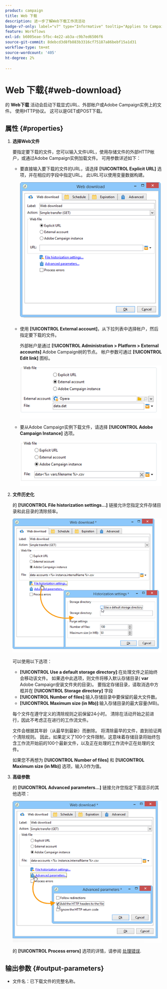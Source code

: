 ```yaml
---
product: campaign
title: Web 下载
description: 进一步了解Web下载工作流活动
badge-v7-only: label="v7" type="Informative" tooltip="Applies to Campaign Classic v7 only"
feature: Workflows
exl-id: b6005eae-5fbc-4e22-ab3a-c9b7ed6506f6
source-git-commit: 8debcd3d8fb883b3316cf75187a86bebf15a1d31
workflow-type: tm+mt
source-wordcount: '405'
ht-degree: 2%

---
```


# Web 下载{#web-download}



的 **Web下载** 活动会启动下载显式URL、外部帐户或Adobe Campaign实例上的文件。 使用HTTP协议。 这可以是GET或POST下载。

## 属性 {#properties}

1. **选择Web文件**

   要指定要下载的文件，您可以输入文件URL，使用存储文件的外部HTTP帐户，或通过Adobe Campaign实例加载文件。 可用参数详述如下：

   * 要直接输入要下载的文件的URL，请选择 **[!UICONTROL Explicit URL]** 选项，并在相应的字段中指定URL。 此URL可以使用变量数据构建。

      ![](assets/download_web_edit.png)

   * 使用 **[!UICONTROL External account]**，从下拉列表中选择帐户，然后指定要下载的文件。

      外部帐户是通过 **[!UICONTROL Administration > Platform > External accounts]** Adobe Campaign树的节点。 帐户参数可通过 **[!UICONTROL Edit link]** 图标。

      ![](assets/download_web_edit_external.png)

   * 要从Adobe Campaign实例下载文件，请选择 **[!UICONTROL Adobe Campaign Instance]** 选项。

      ![](assets/download_web_edit_instance.png)

1. **文件历史化**

   的 **[!UICONTROL File historization settings...]** 链接允许您指定文件存储目录和此目录的清除频率。

   ![](assets/download_web_edit_hist.png)

   可以使用以下选项：

   * **[!UICONTROL Use a default storage directory]**:在处理文件之前始终会移动该文件。 如果选中此选项，则文件将移入默认存储目录( **var** Adobe Campaign安装文件夹的目录)。 要指定存储目录，请取消选中方框并在 **[!UICONTROL Storage directory]** 字段
   * **[!UICONTROL Number of files]**:输入存储目录中要保留的最大文件数。
   * **[!UICONTROL Maximum size (in Mb)]**:输入存储目录的最大容量(MB)。

   每个文件在遵守定义的清除规则之前保留24小时。 清除在活动开始之前进行，因此不考虑正在进行的工作流文件。

   文件会根据其年龄（从最早到最新）而删除。 将清除最早的文件，直到验证两个清除规则。 因此，如果定义了100个文件限制，这意味着存储目录将始终包含工作流开始前的100个最新文件，以及正在处理的工作流中正在处理的文件。

   如果您不再想为 **[!UICONTROL Number of files]** 和 **[!UICONTROL Maximum size (in Mb)]** 选项，输入0作为值。

1. **高级参数**

   的 **[!UICONTROL Advanced parameters...]** 链接允许您指定下面显示的其他选项：

   ![](assets/download_web_edit_advanced.png)

   的 **[!UICONTROL Process errors]** 选项的详情，请参阅 [处理错误](monitoring-workflow-execution.md#processing-errors).

## 输出参数 {#output-parameters}

* 文件名：已下载文件的完整名称。
